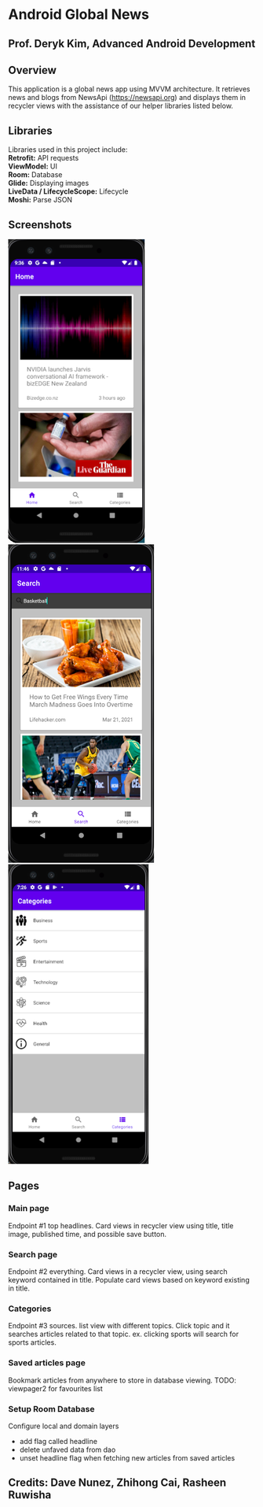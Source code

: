 # Android Global News
## Prof. Deryk Kim, Advanced Android Development

## Overview
This application is a global news app using MVVM architecture. It retrieves news and blogs from NewsApi (https://newsapi.org)
and displays them in recycler views with the assistance of our helper libraries listed below.

## Libraries
Libraries used in this project include:  
**Retrofit:** API requests  
**ViewModel:** UI  
**Room:** Database  
**Glide:** Displaying images  
**LiveData / LifecycleScope:** Lifecycle  
**Moshi:** Parse JSON  

## Screenshots
![homePage](./screenshots/home.PNG)
![searchPage](./screenshots/search.PNG)
![categoriesPage](./screenshots/categories.PNG)

## Pages

### Main page
Endpoint #1 top headlines. Card views in recycler view using title, title image,
published time, and possible save button.

### Search page
Endpoint #2 everything. Card views in a recycler view, using search keyword contained in title. Populate card views based on keyword existing in title.  


### Categories
Endpoint #3 sources. list view with different topics. Click topic and it searches articles related to that topic. ex. clicking sports will search for sports articles.  


### Saved articles page
Bookmark articles from anywhere to store in database viewing.
TODO: viewpager2 for favourites list

### Setup Room Database
Configure local and domain layers
- add flag called headline
- delete unfaved data from dao
- unset headline flag when fetching new articles from saved articles


## Credits: Dave Nunez, Zhihong Cai, Rasheen Ruwisha

